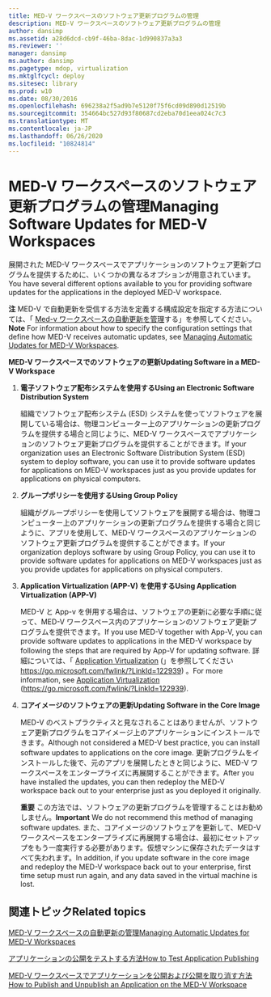 ```yaml
---
title: MED-V ワークスペースのソフトウェア更新プログラムの管理
description: MED-V ワークスペースのソフトウェア更新プログラムの管理
author: dansimp
ms.assetid: a28d6dcd-cb9f-46ba-8dac-1d990837a3a3
ms.reviewer: ''
manager: dansimp
ms.author: dansimp
ms.pagetype: mdop, virtualization
ms.mktglfcycl: deploy
ms.sitesec: library
ms.prod: w10
ms.date: 08/30/2016
ms.openlocfilehash: 696238a2f5ad9b7e5120f75f6cd09d890d12519b
ms.sourcegitcommit: 354664bc527d93f80687cd2eba70d1eea024c7c3
ms.translationtype: MT
ms.contentlocale: ja-JP
ms.lasthandoff: 06/26/2020
ms.locfileid: "10824814"
---
```

# <span data-ttu-id="09994-103">MED-V ワークスペースのソフトウェア更新プログラムの管理</span><span class="sxs-lookup"><span data-stu-id="09994-103">Managing Software Updates for MED-V Workspaces</span></span>


<span data-ttu-id="09994-104">展開された MED-V ワークスペースでアプリケーションのソフトウェア更新プログラムを提供するために、いくつかの異なるオプションが用意されています。</span><span class="sxs-lookup"><span data-stu-id="09994-104">You have several different options available to you for providing software updates for the applications in the deployed MED-V workspace.</span></span>

<span data-ttu-id="09994-105">**注** MED-V で自動更新を受信する方法を定義する構成設定を指定する方法については、「 [Med-v ワークスペースの自動更新を管理](managing-automatic-updates-for-med-v-workspaces.md)する」を参照してください。</span><span class="sxs-lookup"><span data-stu-id="09994-105">**Note** For information about how to specify the configuration settings that define how MED-V receives automatic updates, see [Managing Automatic Updates for MED-V Workspaces](managing-automatic-updates-for-med-v-workspaces.md).</span></span>

 

**<span data-ttu-id="09994-106">MED-V ワークスペースでのソフトウェアの更新</span><span class="sxs-lookup"><span data-stu-id="09994-106">Updating Software in a MED-V Workspace</span></span>**

1.  **<span data-ttu-id="09994-107">電子ソフトウェア配布システムを使用する</span><span class="sxs-lookup"><span data-stu-id="09994-107">Using an Electronic Software Distribution System</span></span>**

    <span data-ttu-id="09994-108">組織でソフトウェア配布システム (ESD) システムを使ってソフトウェアを展開している場合は、物理コンピューター上のアプリケーションの更新プログラムを提供する場合と同じように、MED-V ワークスペースでアプリケーションのソフトウェア更新プログラムを提供することができます。</span><span class="sxs-lookup"><span data-stu-id="09994-108">If your organization uses an Electronic Software Distribution System (ESD) system to deploy software, you can use it to provide software updates for applications on MED-V workspaces just as you provide updates for applications on physical computers.</span></span>

2.  **<span data-ttu-id="09994-109">グループポリシーを使用する</span><span class="sxs-lookup"><span data-stu-id="09994-109">Using Group Policy</span></span>**

    <span data-ttu-id="09994-110">組織がグループポリシーを使用してソフトウェアを展開する場合は、物理コンピューター上のアプリケーションの更新プログラムを提供する場合と同じように、アプリを使用して、MED-V ワークスペースのアプリケーションのソフトウェア更新プログラムを提供することができます。</span><span class="sxs-lookup"><span data-stu-id="09994-110">If your organization deploys software by using Group Policy, you can use it to provide software updates for applications on MED-V workspaces just as you provide updates for applications on physical computers.</span></span>

3.  **<span data-ttu-id="09994-111">Application Virtualization (APP-V) を使用する</span><span class="sxs-lookup"><span data-stu-id="09994-111">Using Application Virtualization (APP-V)</span></span>**

    <span data-ttu-id="09994-112">MED-V と App-v を併用する場合は、ソフトウェアの更新に必要な手順に従って、MED-V ワークスペース内のアプリケーションのソフトウェア更新プログラムを提供できます。</span><span class="sxs-lookup"><span data-stu-id="09994-112">If you use MED-V together with App-V, you can provide software updates to applications in the MED-V workspace by following the steps that are required by App-V for updating software.</span></span> <span data-ttu-id="09994-113">詳細については、「 [Application Virtualization](https://go.microsoft.com/fwlink/?LinkId=122939) (」を参照してください https://go.microsoft.com/fwlink/?LinkId=122939) 。</span><span class="sxs-lookup"><span data-stu-id="09994-113">For more information, see [Application Virtualization](https://go.microsoft.com/fwlink/?LinkId=122939) (https://go.microsoft.com/fwlink/?LinkId=122939).</span></span>

4.  **<span data-ttu-id="09994-114">コアイメージのソフトウェアの更新</span><span class="sxs-lookup"><span data-stu-id="09994-114">Updating Software in the Core Image</span></span>**

    <span data-ttu-id="09994-115">MED-V のベストプラクティスと見なされることはありませんが、ソフトウェア更新プログラムをコアイメージ上のアプリケーションにインストールできます。</span><span class="sxs-lookup"><span data-stu-id="09994-115">Although not considered a MED-V best practice, you can install software updates to applications on the core image.</span></span> <span data-ttu-id="09994-116">更新プログラムをインストールした後で、元のアプリを展開したときと同じように、MED-V ワークスペースをエンタープライズに再展開することができます。</span><span class="sxs-lookup"><span data-stu-id="09994-116">After you have installed the updates, you can then redeploy the MED-V workspace back out to your enterprise just as you deployed it originally.</span></span>

    <span data-ttu-id="09994-117">**重要** この方法では、ソフトウェアの更新プログラムを管理することはお勧めしません。</span><span class="sxs-lookup"><span data-stu-id="09994-117">**Important** We do not recommend this method of managing software updates.</span></span> <span data-ttu-id="09994-118">また、コアイメージのソフトウェアを更新して、MED-V ワークスペースをエンタープライズに再展開する場合は、最初にセットアップをもう一度実行する必要があります。仮想マシンに保存されたデータはすべて失われます。</span><span class="sxs-lookup"><span data-stu-id="09994-118">In addition, if you update software in the core image and redeploy the MED-V workspace back out to your enterprise, first time setup must run again, and any data saved in the virtual machine is lost.</span></span>

     

## <span data-ttu-id="09994-119">関連トピック</span><span class="sxs-lookup"><span data-stu-id="09994-119">Related topics</span></span>


[<span data-ttu-id="09994-120">MED-V ワークスペースの自動更新の管理</span><span class="sxs-lookup"><span data-stu-id="09994-120">Managing Automatic Updates for MED-V Workspaces</span></span>](managing-automatic-updates-for-med-v-workspaces.md)

[<span data-ttu-id="09994-121">アプリケーションの公開をテストする方法</span><span class="sxs-lookup"><span data-stu-id="09994-121">How to Test Application Publishing</span></span>](how-to-test-application-publishing.md)

[<span data-ttu-id="09994-122">MED-V ワークスペースでアプリケーションを公開および公開を取り消す方法</span><span class="sxs-lookup"><span data-stu-id="09994-122">How to Publish and Unpublish an Application on the MED-V Workspace</span></span>](how-to-publish-and-unpublish-an-application-on-the-med-v-workspace.md)

 

 





